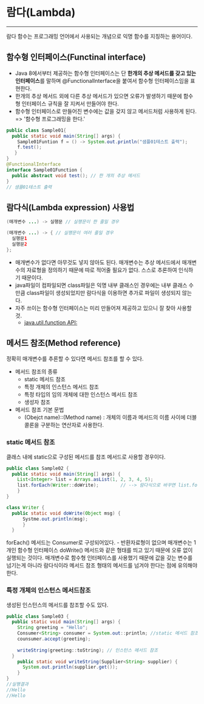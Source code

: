 # **람다(Lambda)**
---
람다 함수는 프로그래밍 언어에서 사용되는 개념으로 익명 함수를 지칭하는 용어이다.


## **함수형 인터페이스(Functinal interface)**

- Java 8에서부터 제공하는 함수형 인터페이스는 단 **한개의 추상 메서드를 갖고 있는 인터페이스**를 말하며 @FunctionalInterface을 붙여서 함수형 인터페이스임을 표현한다.
- 한개의 추상 메서드 외에 다른 추상 메서드가 있으면 오류가 발생하기 때문에 함수형 인터페이스 규칙을 잘 지켜서 만들어야 한다.
- 함수형 인터페이스로 만들어진 변수에는 값을 갖지 않고 메서드처럼 사용하게 된다. => '함수형 프로그래밍을 한다.'
```java
public class Sample01{
  public static void main(String[] args) {
    Sample01Funtion f = () -> System.out.println("샘플01테스트 출력");
    f.test();
   }
}
@FunctionalInterface
interface Sample01Function {
  public abstract void test(); // 한 개의 추상 메서드
}
// 샘플01테스트 출력
```


## **람다식(Lambda expression) 사용법**

```java
(매개변수 ...) -> 실행문 // 실행문이 한 줄일 경우

(매개변수 ...) -> { // 실행문이 여러 줄일 경우
  실행문1
  실행문2
};
```

- 매개변수가 없다면 아무것도 넣지 않아도 된다. 매개변수는 추상 메서드에서 매개변수의 자료형을 정의하기 때문에 따로 적어줄 필요가 없다. 스스로 추론하여 인식하기 때문이다.
- java파일이 컴파일되면 class파일은 익명 내부 클래스인 경우에는 내부 클래스 수만큼 class파일이 생성되었지만 람다식을 이용하면 추가로 파일이 생성되지 않는다.
- 자주 쓰이는 함수형 인터페이스는 미리 만들어져 제공하고 있으니 잘 찾아 사용할 것.
  - [java.util.function API:](https://docs.oracle.com/en/java/javase/13/docs/api/java.base/java/util/function/package-summary.html)


## **메서드 참조(Method reference)**

정확히 매개변수를 추론할 수 있다면 메서드 참조를 할 수 있다.
- 메서드 참조의 종류
  - static 메서드 참조
  - 특정 개체의 인스턴스 메서드 참조
  - 특정 타입의 임의 개체에 대한 인스턴스 메서드 참조
  - 생성자 참조
- 메서드 참조 기본 문법
  - (Obejct name)::(Method name) : 개체의 이름과 메서드의 이름 사이에 더블 콜론을 구분하는 연산자로 사용한다.

### static 메서드 참조
클래스 내에 static으로 구성된 메서드를 참조 메서드로 사용할 경우이다. 
```java
public class Sample02 {
  public static void main(String[] args) {
    List<Integer> list = Arrays.asList(1, 2, 3, 4, 5);
    list.forEach(Writer::doWrite);        // --> 람다식으로 바꾸면 list.forEach( (s) -> Writer.doWrite(s) );
    }
}

class Writer {
  public static void doWrite(Object msg) {
      Systme.out.println(msg);
      }
  }
```
forEach() 메서드는 Consumer로 구성되어있다. - 반환자료형이 없으며 매개변수는 1개인 함수형 인터페이스
doWrite() 메서드와 같은 형태를 띄고 있기 때문에 오류 없이 실행되는 것이다.
매개변수로 함수형 인터페이스를 사용했기 때문에 값을 갖는 변수를 넘기는게 아니라 람다식이라 메서드 참조 형태의 메서드를 넘겨야 한다는 점에 유의해야 한다.

### 특정 개체의 인스턴스 메서드참조
생성된 인스턴스의 메서드를 참조할 수도 있다.
```java
public class Sample03 {
  public static void main(String[] args) {
    String greeting = "Hello";
    Consumer<String> consumer = System.out::println; //static 메서드 참조
    counsumer.accept(greeting);
    
    writeString(greeting::toString); // 인스턴스 메서드 참조
  }
    public static void writeString(Supplier<String> supplier) {
      System.out.println(supplier.get());
    }
}
//실행결과
//Hello
//Hello
```








